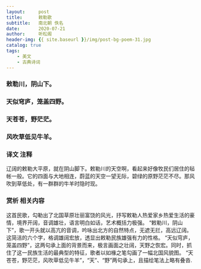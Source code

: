 ```yaml
---
layout:     post
title:      敕勒歌
subtitle:   南北朝 佚名
date:       2020-07-21
author:     听松阁
header-img: {{ site.baseurl }}/img/post-bg-poem-31.jpg
catalog: true
tags:
    - 美文
    - 古典诗词
---
```


### 敕勒川，阴山下。
### 天似穹庐，笼盖四野。
### 天苍苍，野茫茫。
### 风吹草低见牛羊。


### 译文 注释
辽阔的敕勒大平原，就在阴山脚下。敕勒川的天空啊，看起来好像牧民们居住的毡帐一般。它的四面与大地相连，蔚蓝的天空一望无际，碧绿的原野茫茫不尽。那风吹到草低处，有一群群的牛羊时隐时现。


### 赏析 相关内容
这首民歌，勾勒出了北国草原壮丽富饶的风光，抒写敕勒人热爱家乡热爱生活的豪情，境界开阔，音调雄壮，语言明白如话，艺术概括力极强。
“敕勒川，阴山下”，歌一开头就以高亢的音调，吟咏出北方的自然特点，无遮无拦，高远辽阔。这简洁的六个字，格调雄阔宏放，透显出敕勒民族雄强有力的性格。
“天似穹庐，笼盖四野”，这两句承上面的背景而来，极言画面之壮阔，天野之恢宏。同时，抓住了这一民族生活的最典型的特征，歌者以如椽之笔勾画了一幅北国风貌图。
“天苍苍，野茫茫，风吹草低见牛羊”，“天”、“野”两句承上，且描绘笔法上略有叠沓.
